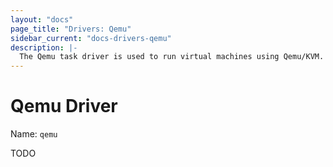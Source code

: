 ```yaml
---
layout: "docs"
page_title: "Drivers: Qemu"
sidebar_current: "docs-drivers-qemu"
description: |-
  The Qemu task driver is used to run virtual machines using Qemu/KVM.
---
```


# Qemu Driver

Name: `qemu`

TODO

